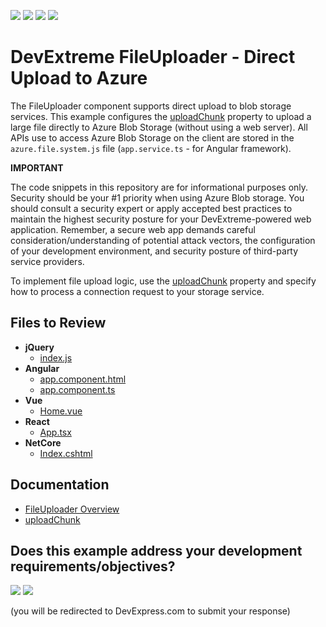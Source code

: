 <!-- default badges list -->
![](https://img.shields.io/endpoint?url=https://codecentral.devexpress.com/api/v1/VersionRange/722433368/23.1.3%2B)
[![](https://img.shields.io/badge/Open_in_DevExpress_Support_Center-FF7200?style=flat-square&logo=DevExpress&logoColor=white)](https://supportcenter.devexpress.com/ticket/details/T1202400)
[![](https://img.shields.io/badge/📖_How_to_use_DevExpress_Examples-e9f6fc?style=flat-square)](https://docs.devexpress.com/GeneralInformation/403183)
[![](https://img.shields.io/badge/💬_Leave_Feedback-feecdd?style=flat-square)](#does-this-example-address-your-development-requirementsobjectives)
<!-- default badges end -->
# DevExtreme FileUploader - Direct Upload to Azure

The FileUploader component supports direct upload to blob storage services. This example configures the [uploadChunk](https://js.devexpress.com/Documentation/ApiReference/UI_Components/dxFileUploader/Configuration/#uploadChunk) property to upload a large file directly to Azure Blob Storage (without using a web server). All APIs use to access Azure Blob Storage on the client are stored in the `azure.file.system.js` file (`app.service.ts` - for Angular framework).

**IMPORTANT**

The code snippets in this repository are for informational purposes only. Security should be your #1 priority when using Azure Blob storage. You should consult a security expert or apply accepted best practices to maintain the highest security posture for your DevExtreme-powered web application. Remember, a secure web app demands careful consideration/understanding of potential attack vectors, the configuration of your development environment, and security posture of third-party service providers.

To implement file upload logic, use the [uploadChunk](https://js.devexpress.com/Documentation/ApiReference/UI_Components/dxFileUploader/Configuration/#uploadChunk) property and specify how to process a connection request to your storage service.

## Files to Review

- **jQuery**
    - [index.js](jQuery/src/index.js)
- **Angular**
    - [app.component.html](Angular/src/app/app.component.html)
    - [app.component.ts](Angular/src/app/app.component.ts)
- **Vue**
    - [Home.vue](Vue/src/components/HomeContent.vue)
- **React**
    - [App.tsx](React/src/App.tsx)
- **NetCore**    
    - [Index.cshtml](ASP.NET%20Core/Views/Home/Index.cshtml)

## Documentation

- [FileUploader Overview](https://js.devexpress.com/Angular/Documentation/Guide/UI_Components/FileUploader/Overview/)
- [uploadChunk](https://js.devexpress.com/Documentation/ApiReference/UI_Components/dxFileUploader/Configuration/#uploadChunk)
<!-- feedback -->
## Does this example address your development requirements/objectives?

[<img src="https://www.devexpress.com/support/examples/i/yes-button.svg"/>](https://www.devexpress.com/support/examples/survey.xml?utm_source=github&utm_campaign=devextreme-file-uploader-direct-upload-to-azure&~~~was_helpful=yes) [<img src="https://www.devexpress.com/support/examples/i/no-button.svg"/>](https://www.devexpress.com/support/examples/survey.xml?utm_source=github&utm_campaign=devextreme-file-uploader-direct-upload-to-azure&~~~was_helpful=no)

(you will be redirected to DevExpress.com to submit your response)
<!-- feedback end -->
